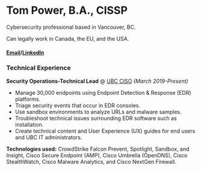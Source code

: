 # Tom Power, B.A., CISSP
Cybersecurity professional based in Vancouver, BC.

Can legally work in Canada, the EU, and the USA.
#### [Email](mailto:thomasedwardpower@gmail.com)/[LinkedIn](https://www.linkedin.com/in/thomasedwardpower/)
### Technical Experience
**Security Operations-Technical Lead** @ [UBC CISO](https://cio.ubc.ca/information-security) *(March 2019-Present)*

 - Manage 30,000 endpoints using Endpoint Detection & Response (EDR) platforms.
 - Triage security events that occur in EDR consoles.
 - Use sandbox environments to analyze URLs and malware samples.
 - Troubleshoot technical issues surrounding EDR software such as installation.
 - Create technical content and User Experience (UX) guides for end users and UBC IT administrators.

**Technologies used:** CrowdStrike Falcon Prevent, Spotlight, Sandbox, and Insight, Cisco Secure Endpoint (AMP), Cisco Umbrella (OpenDNS), Cisco StealthWatch, Cisco Malware Analytics, and Cisco NextGen Firewall.
